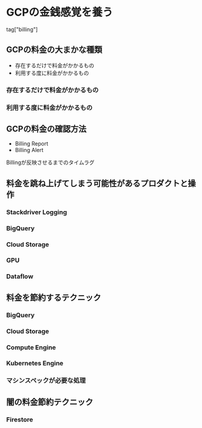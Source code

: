 # GCPの金銭感覚を養う

tag["billing"]

## GCPの料金の大まかな種類

* 存在するだけで料金がかかるもの
* 利用する度に料金がかかるもの

### 存在するだけで料金がかかるもの

### 利用する度に料金がかかるもの

## GCPの料金の確認方法

* Billing Report
* Billing Alert 

Billingが反映させるまでのタイムラグ

## 料金を跳ね上げてしまう可能性があるプロダクトと操作

### Stackdriver Logging

### BigQuery

### Cloud Storage

### GPU

### Dataflow

## 料金を節約するテクニック

### BigQuery

### Cloud Storage

### Compute Engine

### Kubernetes Engine

### マシンスペックが必要な処理

## 闇の料金節約テクニック

### Firestore
